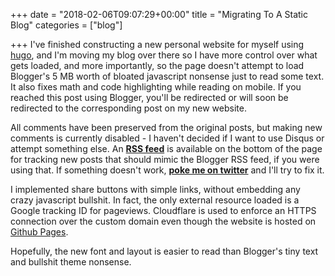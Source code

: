 +++
date = "2018-02-06T09:07:29+00:00"
title = "Migrating To A Static Blog"
categories = ["blog"]

+++
I've finished constructing a new personal website for myself using [hugo](https://gohugo.io/), and I'm moving my blog over there so I have more control over what gets loaded, and more importantly, so the page doesn't attempt to load Blogger's 5 MB worth of bloated javascript nonsense just to read some text. It also fixes math and code highlighting while reading on mobile. If you reached this post using Blogger, you'll be redirected or will soon be redirected to the corresponding post on my new website. 

All comments have been preserved from the original posts, but making new comments is currently disabled - I haven't decided if I want to use Disqus or attempt something else. An [**RSS feed**](https://blackhole12.com/index.xml) is available on the bottom of the page for tracking new posts that should mimic the Blogger RSS feed, if you were using that. If something doesn't work, [**poke me on twitter**](https://twitter.com/blackhole0173) and I'll try to fix it.

I implemented share buttons with simple links, without embedding any crazy javascript bullshit. In fact, the only external resource loaded is a Google tracking ID for pageviews. Cloudflare is used to enforce an HTTPS connection over the custom domain even though the website is hosted on [Github Pages](https://github.com/blackhole12/blackhole12.github.io).

Hopefully, the new font and layout is easier to read than Blogger's tiny text and bullshit theme nonsense.